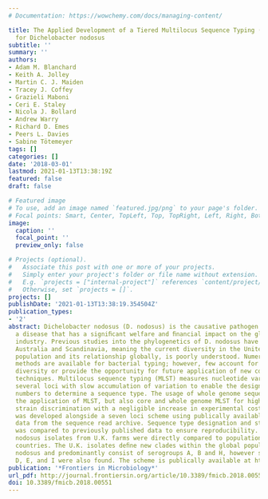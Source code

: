 ```yaml
---
# Documentation: https://wowchemy.com/docs/managing-content/

title: The Applied Development of a Tiered Multilocus Sequence Typing (MLST) Scheme
  for Dichelobacter nodosus
subtitle: ''
summary: ''
authors:
- Adam M. Blanchard
- Keith A. Jolley
- Martin C. J. Maiden
- Tracey J. Coffey
- Grazieli Maboni
- Ceri E. Staley
- Nicola J. Bollard
- Andrew Warry
- Richard D. Emes
- Peers L. Davies
- Sabine Tötemeyer
tags: []
categories: []
date: '2018-03-01'
lastmod: 2021-01-13T13:38:19Z
featured: false
draft: false

# Featured image
# To use, add an image named `featured.jpg/png` to your page's folder.
# Focal points: Smart, Center, TopLeft, Top, TopRight, Left, Right, BottomLeft, Bottom, BottomRight.
image:
  caption: ''
  focal_point: ''
  preview_only: false

# Projects (optional).
#   Associate this post with one or more of your projects.
#   Simply enter your project's folder or file name without extension.
#   E.g. `projects = ["internal-project"]` references `content/project/deep-learning/index.md`.
#   Otherwise, set `projects = []`.
projects: []
publishDate: '2021-01-13T13:38:19.354504Z'
publication_types:
- '2'
abstract: Dichelobacter nodosus (D. nodosus) is the causative pathogen of ovine footrot,
  a disease that has a signiﬁcant welfare and ﬁnancial impact on the global sheep
  industry. Previous studies into the phylogenetics of D. nodosus have focused on
  Australia and Scandinavia, meaning the current diversity in the United Kingdom (U.K.)
  population and its relationship globally, is poorly understood. Numerous epidemiological
  methods are available for bacterial typing; however, few account for whole genome
  diversity or provide the opportunity for future application of new computational
  techniques. Multilocus sequence typing (MLST) measures nucleotide variations within
  several loci with slow accumulation of variation to enable the designation of allele
  numbers to determine a sequence type. The usage of whole genome sequence data enables
  the application of MLST, but also core and whole genome MLST for higher levels of
  strain discrimination with a negligible increase in experimental cost. An MLST database
  was developed alongside a seven loci scheme using publically available whole genome
  data from the sequence read archive. Sequence type designation and strain discrimination
  was compared to previously published data to ensure reproducibility. Multiple D.
  nodosus isolates from U.K. farms were directly compared to populations from other
  countries. The U.K. isolates deﬁne new clades within the global population of D.
  nodosus and predominantly consist of serogroups A, B and H, however serogroups C,
  D, E, and I were also found. The scheme is publically available at https://pubmlst.org/dnodosus/.
publication: '*Frontiers in Microbiology*'
url_pdf: http://journal.frontiersin.org/article/10.3389/fmicb.2018.00551/full
doi: 10.3389/fmicb.2018.00551
---
```

